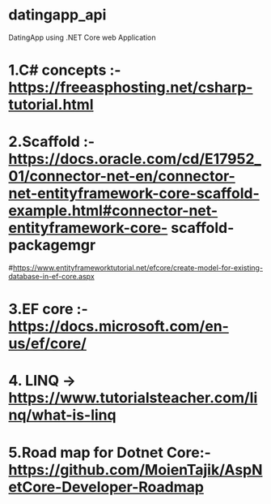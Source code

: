# datingapp_api
DatingApp using .NET Core web Application 
# 1.C# concepts :- https://freeasphosting.net/csharp-tutorial.html
# 2.Scaffold :- https://docs.oracle.com/cd/E17952_01/connector-net-en/connector-net-entityframework-core-scaffold-example.html#connector-net-entityframework-core-		scaffold-packagemgr
#https://www.entityframeworktutorial.net/efcore/create-model-for-existing-database-in-ef-core.aspx
# 3.EF core :-  https://docs.microsoft.com/en-us/ef/core/
# 4. LINQ -> https://www.tutorialsteacher.com/linq/what-is-linq 
# 5.Road map for Dotnet Core:- https://github.com/MoienTajik/AspNetCore-Developer-Roadmap
